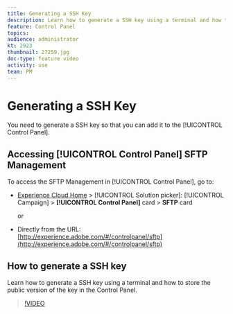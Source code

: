 ```yaml
---
title: Generating a SSH Key
description: Learn how to generate a SSH key using a terminal and how to store the public version of the key in the Control Panel.
feature: Control Panel
topics: 
audience: administrator
kt: 2923
thumbnail: 27259.jpg
doc-type: feature video
activity: use
team: PM
---
```


# Generating a SSH Key

You need to generate a SSH key so that you can add it to the [!UICONTROL Control Panel].

## Accessing [!UICONTROL Control Panel] SFTP Management

To access the SFTP Management in [!UICONTROL Control Panel], go to:

* [Experience Cloud Home](https://experience.adobe.com/#/home) > [!UICONTROL Solution picker]: [!UICONTROL Campaign] > **[!UICONTROL Control Panel]** card > **SFTP** card
  
  or
* Directly from the URL: [http://experience.adobe.com/#/controlpanel/sftp](http://experience.adobe.com/#/controlpanel/sftp)

## How to generate a SSH key

Learn how to generate a SSH key using a terminal and how to store the public version of the key in the Control Panel.

>[!VIDEO](https://video.tv.adobe.com/v/27259?quality=12)
